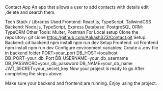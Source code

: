 Contact App
An app that allows a user to add contacts with details edit ,delete and search them.

Tech Stack / Libraries Used
Frontend: React.js, TypeScript, TailwindCSS
Backend: Node.js, TypeScript, Express
Database: PostgreSQL
ORM: TypeORM
Other Tools: Multer, Postman
For Local setup
Clone the repository:
git clone https://github.com/Aakash323/Contact.git
Setup Backend:
cd backend
npm install
npm run dev
Setup Frontend:
cd Frontend
npm install
npm run dev
Configure environment variables:
Create a .env file in backend folder
PORT=your_port
DB_HOST=localhost
DB_PORT=your_db_Port
DB_USERNAME=your_db_username
DB_PASSWORD=your_db_password
DB_NAME=your_db_name
JWT_SECRET=your_secret_key
Now your project is ready to go
After completing the steps above:

Make sure your backend and frontend are running.
Enjoy using the project.
